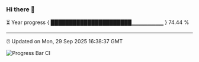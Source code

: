### Hi there 👋

⏳ Year progress { ██████████████████████▁▁▁▁▁▁▁▁ } 74.44 %

---

⏰ Updated on Mon, 29 Sep 2025 16:38:37 GMT

![Progress Bar CI](https://github.com/IshwaranRudhara/GIT-ACTION/workflows/Progress%20Bar%20CI/badge.svg)
